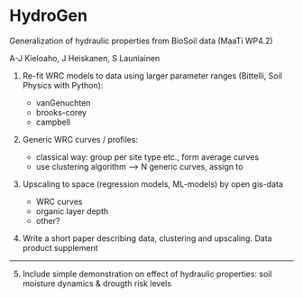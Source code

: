# HydroGen

Generalization of hydraulic properties from BioSoil data (MaaTi WP4.2)

A-J Kieloaho, J Heiskanen, S Launiainen

1) Re-fit WRC models to data using larger parameter ranges (Bittelli, Soil Physics with Python):
	* vanGenuchten
	* brooks-corey
	* campbell

2) Generic WRC curves / profiles:
	* classical way: group per site type etc., form average curves 
	* use clustering algorithm --> N generic curves, assign to

3) Upscaling to space (regression models, ML-models) by open gis-data
	* WRC curves
	* organic layer depth
	* other?

4) Write a short paper describing data, clustering and upscaling. Data product supplement

***
5) Include simple demonstration on effect of hydraulic properties: soil moisture dynamics & drougth risk levels


